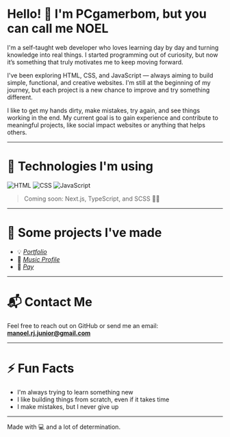 # Hello! 👋 I'm PCgamerbom, but you can call me NOEL

I'm a self-taught web developer who loves learning day by day and turning knowledge into real things. I started programming out of curiosity, but now it’s something that truly motivates me to keep moving forward.

I've been exploring HTML, CSS, and JavaScript — always aiming to build simple, functional, and creative websites. I'm still at the beginning of my journey, but each project is a new chance to improve and try something different.

I like to get my hands dirty, make mistakes, try again, and see things working in the end. My current goal is to gain experience and contribute to meaningful projects, like social impact websites or anything that helps others.

---

# 🚀 Technologies I'm using

![HTML](https://img.shields.io/badge/HTML5-E34F26?style=for-the-badge&logo=html5&logoColor=white)
![CSS](https://img.shields.io/badge/CSS3-1572B6?style=for-the-badge&logo=css3&logoColor=white)
![JavaScript](https://img.shields.io/badge/JavaScript-F7DF1E?style=for-the-badge&logo=javascript&logoColor=black)

> Coming soon: Next.js, TypeScript, and SCSS 👨‍💻

---

# 📂 Some projects I've made
- 💡 *[Portfolio](https://simplesportfolio.pages.dev/)*
- 🎵 *[Music Profile](https://noelstudiossmusic.pages.dev/)*
- 🛒 *[Pay](https://pagamentopix.pages.dev/)*

---

# 📬 Contact Me
Feel free to reach out on GitHub or send me an email: **manoel.rj.junior@gmail.com**

---

# ⚡ Fun Facts
- I'm always trying to learn something new
- I like building things from scratch, even if it takes time
- I make mistakes, but I never give up

---

Made with 💻 and a lot of determination.
